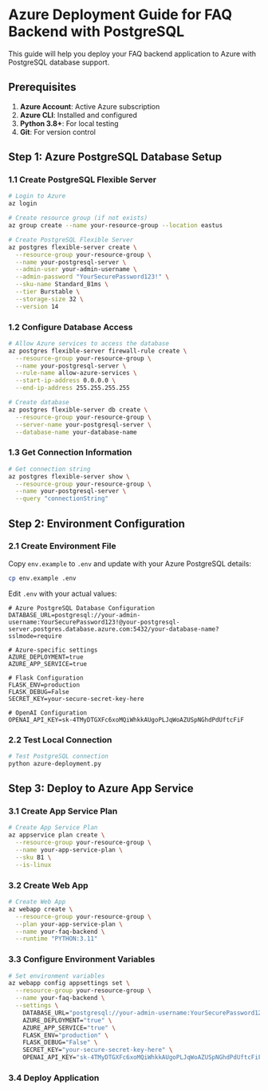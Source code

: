 # Azure Deployment Guide for FAQ Backend with PostgreSQL

This guide will help you deploy your FAQ backend application to Azure with PostgreSQL database support.

## Prerequisites

1. **Azure Account**: Active Azure subscription
2. **Azure CLI**: Installed and configured
3. **Python 3.8+**: For local testing
4. **Git**: For version control

## Step 1: Azure PostgreSQL Database Setup

### 1.1 Create PostgreSQL Flexible Server

```bash
# Login to Azure
az login

# Create resource group (if not exists)
az group create --name your-resource-group --location eastus

# Create PostgreSQL Flexible Server
az postgres flexible-server create \
  --resource-group your-resource-group \
  --name your-postgresql-server \
  --admin-user your-admin-username \
  --admin-password "YourSecurePassword123!" \
  --sku-name Standard_B1ms \
  --tier Burstable \
  --storage-size 32 \
  --version 14
```

### 1.2 Configure Database Access

```bash
# Allow Azure services to access the database
az postgres flexible-server firewall-rule create \
  --resource-group your-resource-group \
  --name your-postgresql-server \
  --rule-name allow-azure-services \
  --start-ip-address 0.0.0.0 \
  --end-ip-address 255.255.255.255

# Create database
az postgres flexible-server db create \
  --resource-group your-resource-group \
  --server-name your-postgresql-server \
  --database-name your-database-name
```

### 1.3 Get Connection Information

```bash
# Get connection string
az postgres flexible-server show \
  --resource-group your-resource-group \
  --name your-postgresql-server \
  --query "connectionString"
```

## Step 2: Environment Configuration

### 2.1 Create Environment File

Copy `env.example` to `.env` and update with your Azure PostgreSQL details:

```bash
cp env.example .env
```

Edit `.env` with your actual values:

```env
# Azure PostgreSQL Database Configuration
DATABASE_URL=postgresql://your-admin-username:YourSecurePassword123!@your-postgresql-server.postgres.database.azure.com:5432/your-database-name?sslmode=require

# Azure-specific settings
AZURE_DEPLOYMENT=true
AZURE_APP_SERVICE=true

# Flask Configuration
FLASK_ENV=production
FLASK_DEBUG=False
SECRET_KEY=your-secure-secret-key-here

# OpenAI Configuration
OPENAI_API_KEY=sk-4TMyDTGXFc6xoMQiWhkkAUgoPLJqWoAZUSpNGhdPdUftcFiF
```

### 2.2 Test Local Connection

```bash
# Test PostgreSQL connection
python azure-deployment.py
```

## Step 3: Deploy to Azure App Service

### 3.1 Create App Service Plan

```bash
# Create App Service Plan
az appservice plan create \
  --resource-group your-resource-group \
  --name your-app-service-plan \
  --sku B1 \
  --is-linux
```

### 3.2 Create Web App

```bash
# Create Web App
az webapp create \
  --resource-group your-resource-group \
  --plan your-app-service-plan \
  --name your-faq-backend \
  --runtime "PYTHON:3.11"
```

### 3.3 Configure Environment Variables

```bash
# Set environment variables
az webapp config appsettings set \
  --resource-group your-resource-group \
  --name your-faq-backend \
  --settings \
    DATABASE_URL="postgresql://your-admin-username:YourSecurePassword123!@your-postgresql-server.postgres.database.azure.com:5432/your-database-name?sslmode=require" \
    AZURE_DEPLOYMENT="true" \
    AZURE_APP_SERVICE="true" \
    FLASK_ENV="production" \
    FLASK_DEBUG="False" \
    SECRET_KEY="your-secure-secret-key-here" \
    OPENAI_API_KEY="sk-4TMyDTGXFc6xoMQiWhkkAUgoPLJqWoAZUSpNGhdPdUftcFiF"
```

### 3.4 Deploy Application

```